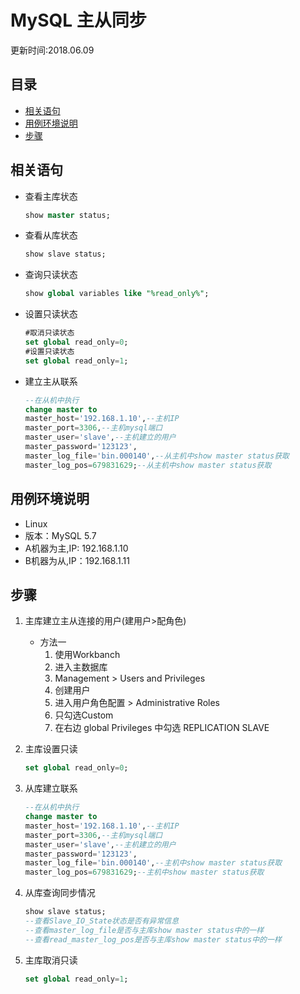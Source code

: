 # MySQL 主从同步
更新时间:2018.06.09

目录
---
<!-- TOC depthFrom:2 updateOnSave:true -->

- [相关语句](#相关语句)
- [用例环境说明](#用例环境说明)
- [步骤](#步骤)

<!-- /TOC -->

## 相关语句
+ 查看主库状态
    ```sql
    show master status;
    ```
+ 查看从库状态
    ```sql
    show slave status;
    ```
+ 查询只读状态
    ```sql
    show global variables like "%read_only%";
    ```
+ 设置只读状态
    ```sql
    #取消只读状态
    set global read_only=0;
    #设置只读状态
    set global read_only=1;
    ```

+ 建立主从联系
    ```sql
    --在从机中执行
    change master to 
    master_host='192.168.1.10',--主机IP
    master_port=3306,--主机mysql端口
    master_user='slave',--主机建立的用户
    master_password='123123',
    master_log_file='bin.000140',--从主机中show master status获取
    master_log_pos=679831629;--从主机中show master status获取
    ```

## 用例环境说明

+ Linux
+ 版本：MySQL 5.7
+ A机器为主,IP: 192.168.1.10
+ B机器为从,IP：192.168.1.11

## 步骤

1. 主库建立主从连接的用户(建用户>配角色)
    + 方法一
        1. 使用Workbanch
        2. 进入主数据库
        3. Management > Users and Privileges
        4. 创建用户
        5. 进入用户角色配置 > Administrative Roles
        6. 只勾选Custom
        7. 在右边 global Privileges 中勾选 REPLICATION SLAVE
        
2. 主库设置只读
    ```sql
    set global read_only=0;
    ```
1. 从库建立联系
    ```sql
    --在从机中执行
    change master to 
    master_host='192.168.1.10',--主机IP
    master_port=3306,--主机mysql端口
    master_user='slave',--主机建立的用户
    master_password='123123',
    master_log_file='bin.000140',--主机中show master status获取
    master_log_pos=679831629;--主机中show master status获取
    ```
2. 从库查询同步情况
    ```sql
    show slave status;
    --查看Slave_IO_State状态是否有异常信息
    --查看master_log_file是否与主库show master status中的一样
    --查看read_master_log_pos是否与主库show master status中的一样
    ```
3. 主库取消只读
    ```sql
    set global read_only=1;
    ```